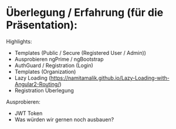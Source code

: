# Überlegung / Erfahrung (für die Präsentation):

Highlights:

- Templates (Public / Secure (Registered User / Admin))
- Ausprobieren ngPrime / ngBootstrap
- AuthGuard / Registration (Login)
- Templates (Organization)
- Lazy Loading (https://namitamalik.github.io/Lazy-Loading-with-Angular2-Routing/)
- Registration Überlegung

Ausprobieren:

- JWT Token
- Was würden wir gernen noch ausbauen?
